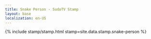 ```yaml
---
title: Snake Person - SudoTV Stamp
layout: base
localization: en-US
---
```


{% include stamp/stamp.html
    stamp=site.data.stamp.snake-person
%}